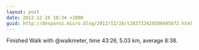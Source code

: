 ```yaml
---
layout: post
date: 2012-12-26 10:34 +1000
guid: http://desparoz.micro.blog/2012/12/26/t283732428508495872.html
---
```

Finished Walk with @walkmeter, time 43:26, 5.03 km, average 8:38.

